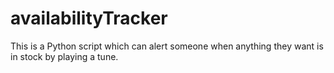 # availabilityTracker
This is a Python script which can alert someone when anything they want is in stock by playing a tune.
